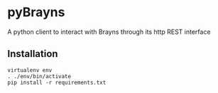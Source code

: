 # pyBrayns
A python client to interact with Brayns through its http REST interface

## Installation

```
virtualenv env
. ./env/bin/activate
pip install -r requirements.txt
```
